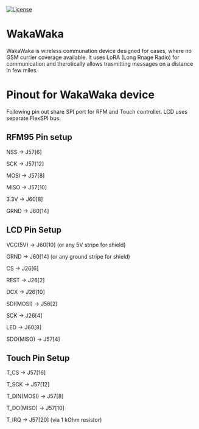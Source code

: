[![License](https://img.shields.io/badge/License-BSD%203--Clause-blue.svg)](https://opensource.org/licenses/BSD-3-Clause)

WakaWaka
===

WakaWaka is wireless communation device designed for cases, where no GSM currier coverage available. It uses LoRA (Long Rnage Radio) for communication and therotically allows trasmitting messages on a distance in few miles. 

Pinout for WakaWaka device
===

Following pin out share SPI port for RFM and Touch controller. LCD uses separate FlexSPI bus.

RFM95 Pin setup
---

NSS -> J57[6]

SCK -> J57[12]

MOSI -> J57[8]

MISO -> J57[10]

3.3V -> J60[8]

GRND -> J60[14]



LCD Pin Setup
---

VCC(5V) -> J60[10] (or any 5V stripe for shield)

GRND -> J60[14] (or any ground stripe for shield)

CS -> J26[6]

REST ->  J26[2]

DCX -> J26[10]

SDI(MOSI) -> J56[2]

SCK -> J26[4]

LED -> J60[8]

SDO(MISO) -> J57[4]


Touch Pin Setup
--- 

T_CS -> J57[16]

T_SCK -> J57[12]

T_DIN(MOSI) -> J57[8]

T_DO(MISO) -> J57[10]

T_IRQ -> J57[20] (via 1 kOhm resistor)
